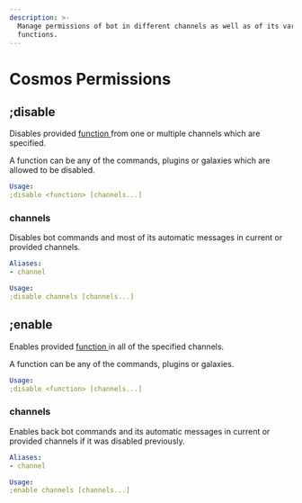 ```yaml
---
description: >-
  Manage permissions of bot in different channels as well as of its various
  functions.
---
```


# Cosmos Permissions

## ;disable

Disables provided [function ](../reference.md#the-functions-hierarchy)from one or multiple channels which are specified.

A function can be any of the commands, plugins or galaxies which are allowed to be disabled.

```yaml
Usage:
;disable <function> [channels...]
```

### channels

Disables bot commands and most of its automatic messages in current or provided channels.

```yaml
Aliases:
- channel

Usage:
;disable channels [channels...]
```

## ;enable

Enables provided [function ](../reference.md#the-functions-hierarchy)in all of the specified channels.

A function can be any of the commands, plugins or galaxies.

```yaml
Usage:
;disable <function> [channels...]
```

### channels

Enables back bot commands and its automatic messages in current or provided channels if it was disabled previously.

```yaml
Aliases:
- channel

Usage:
;enable channels [channels...]
```

